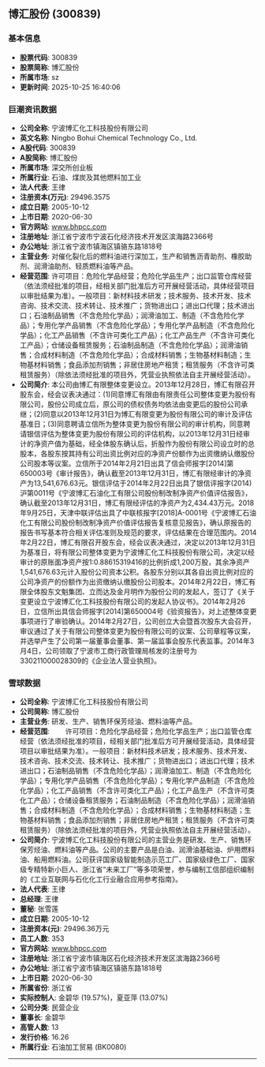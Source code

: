 ## 博汇股份 (300839)

### 基本信息

- **股票代码**: 300839
- **股票简称**: 博汇股份
- **所属市场**: sz
- **更新时间**: 2025-10-25 16:40:06

### 巨潮资讯数据

- **公司全称**: 宁波博汇化工科技股份有限公司
- **英文名称**: Ningbo Bohui Chemical Technology Co., Ltd.
- **A股代码**: 300839
- **A股简称**: 博汇股份
- **所属市场**: 深交所创业板
- **所属行业**: 石油、煤炭及其他燃料加工业
- **法人代表**: 王律
- **注册资本(万元)**: 29496.3575
- **成立日期**: 2005-10-12
- **上市日期**: 2020-06-30
- **官方网站**: www.bhpcc.com
- **注册地址**: 浙江省宁波市宁波石化经济技术开发区滨海路2366号
- **办公地址**: 浙江省宁波市镇海区镇骆东路1818号
- **主营业务**: 对催化裂化后的燃料油进行深加工，生产和销售沥青助剂、橡胶助剂、润滑油助剂、轻质燃料油等产品。
- **经营范围**: 许可项目：危险化学品经营；危险化学品生产；出口监管仓库经营（依法须经批准的项目，经相关部门批准后方可开展经营活动，具体经营项目以审批结果为准）。一般项目：新材料技术研发；技术服务、技术开发、技术咨询、技术交流、技术转让、技术推广；货物进出口；进出口代理；技术进出口；石油制品销售（不含危险化学品）；润滑油加工、制造（不含危险化学品）；专用化学产品销售（不含危险化学品）；专用化学产品制造（不含危险化学品）；化工产品销售（不含许可类化工产品）；化工产品生产（不含许可类化工产品）；仓储设备租赁服务；石油制品制造（不含危险化学品）；润滑油销售；合成材料制造（不含危险化学品）；合成材料销售；生物基材料制造；生物基材料销售；食品添加剂销售；非居住房地产租赁；租赁服务（不含许可类租赁服务）（除依法须经批准的项目外，凭营业执照依法自主开展经营活动）。
- **公司简介**: 本公司由博汇有限整体变更设立。2013年12月28日，博汇有限召开股东会，经会议表决通过：(1)同意博汇有限由有限责任公司整体变更为股份有限公司，股份公司成立后，原公司的债权债务均依法由变更后的股份公司承继；(2)同意以2013年12月31日为博汇有限变更为股份有限公司的审计及评估基准日；(3)同意聘请立信所为整体变更为股份有限公司的审计机构，同意聘请银信评估为整体变更为股份有限公司的评估机构，以2013年12月31日经审计的净资产值为基础，经全体股东确认后，折股作为股份有限公司设立时的总股本，各股东按其持有公司出资比例对应的净资产份额作为出资缴纳认缴股份公司股本等议案。立信所于2014年2月21日出具了信会师报字[2014]第650003号《审计报告》，确认截至2013年12月31日，博汇有限经审计的净资产为13,541,676.63元。银信评估于2014年2月22日出具了银信评报字(2014)沪第0011号《宁波博汇石油化工有限公司股份制改制净资产价值评估报告》，确认截至2013年12月31日，博汇有限经评估的净资产为2,434.43万元。2018年9月25日，天津中联评估出具了中联核报字[2018]A-0001号《宁波博汇石油化工有限公司股份制改制净资产价值评估报告复核意见报告》，确认原报告的报告书写基本符合相关评估准则及规范的要求，评估结果在合理范围内。2014年2月22日，博汇有限召开股东会，经会议表决通过，决定以2013年12月31日为基准日，将有限公司整体变更为宁波博汇化工科技股份有限公司，决定以经审计的原账面净资产按1:0.88615319416的比例折成1,200万股，其余净资产1,541,676.63元计入股份公司资本公积。各股东分别以其各自出资比例对应的公司净资产的份额作为出资缴纳认缴股份公司股本。2014年2月22日，博汇有限全体股东文魁集团、立而达及金月明作为股份公司的发起人，签订了《关于变更设立宁波博汇化工科技股份有限公司的发起人协议书》。2014年2月26日，立信所出具信会师报字[2014]第650004号《验资报告》，对上述整体变更事项进行了审验确认。2014年2月27日，公司创立大会暨首次股东大会召开，审议通过了关于有限公司整体变更为股份有限公司的议案、公司章程等议案，并选举产生了公司第一届董事会董事、第一届监事会股东代表监事。2014年3月4日，公司领取了宁波市工商行政管理局核发的注册号为330211000028309的《企业法人营业执照》。

### 雪球数据

- **公司全称**: 宁波博汇化工科技股份有限公司
- **公司简称**: 博汇股份
- **主营业务**: 研发、生产、销售环保芳烃油、燃料油等产品。
- **经营范围**: 　　许可项目：危险化学品经营；危险化学品生产；出口监管仓库经营（依法须经批准的项目，经相关部门批准后方可开展经营活动，具体经营项目以审批结果为准）。一般项目：新材料技术研发；技术服务、技术开发、技术咨询、技术交流、技术转让、技术推广；货物进出口；进出口代理；技术进出口；石油制品销售（不含危险化学品）；润滑油加工、制造（不含危险化学品）；专用化学产品销售（不含危险化学品）；专用化学产品制造（不含危险化学品）；化工产品销售（不含许可类化工产品）；化工产品生产（不含许可类化工产品）；仓储设备租赁服务；石油制品制造（不含危险化学品）；润滑油销售；合成材料制造（不含危险化学品）；合成材料销售；生物基材料制造；生物基材料销售；食品添加剂销售；非居住房地产租赁；租赁服务（不含许可类租赁服务）（除依法须经批准的项目外，凭营业执照依法自主开展经营活动）。
- **公司简介**: 宁波博汇化工科技股份有限公司的主营业务是研发、生产、销售环保芳烃油、燃料油等产品。公司的主要产品是白油、润滑油基础油、炉用燃料油、船用燃料油。公司获评国家级智能制造示范工厂、国家级绿色工厂、国家级专精特新小巨人、浙江省“未来工厂”等多项荣誉，参与编制工信部组织编制的《工业互联网与石化化工行业融合应用参考指南》。
- **法人代表**: 王律
- **总经理**: 王律
- **董秘**: 张雪莲
- **成立日期**: 2005-10-12
- **注册资本(元)**: 29496.36万元
- **员工人数**: 353
- **官方网站**: www.bhpcc.com
- **注册地址**: 浙江省宁波市镇海区石化经济技术开发区滨海路2366号
- **办公地址**: 浙江省宁波市镇海区镇骆东路1818号
- **上市日期**: 2020-06-30
- **所属省份**: 浙江省
- **实际控制人**: 金碧华 (19.57%)，夏亚萍 (13.07%)
- **公司分类**: 民营企业
- **董事长**: 金碧华
- **高管人数**: 13
- **发行价格**: 16.26
- **所属行业**: 石油加工贸易 (BK0080)

---